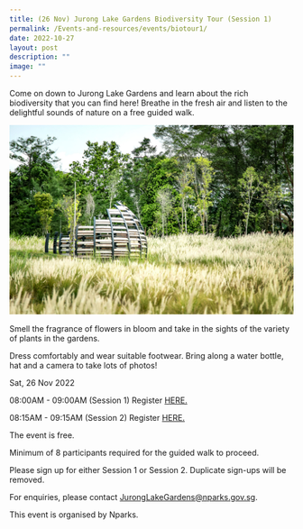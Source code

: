 ```yaml
---
title: (26 Nov) Jurong Lake Gardens Biodiversity Tour (Session 1)
permalink: /Events-and-resources/events/biotour1/
date: 2022-10-27
layout: post
description: ""
image: ""
---
```

Come on down to Jurong Lake Gardens and learn about the rich biodiversity that you can find here! Breathe in the fresh air and listen to the delightful sounds of nature on a free guided walk.

![](/images/Grasslands%204.jpg)

Smell the fragrance of flowers in bloom and take in the sights of the variety of plants in the gardens.

Dress comfortably and wear suitable footwear. Bring along a water bottle, hat and a camera to take lots of photos! 

Sat, 26 Nov 2022  

08:00AM - 09:00AM (Session 1) Register [HERE.](https://www.nparks.gov.sg/activities/events-and-workshops/2022/11/biodiversity-tour-at-jlg-(26-nov-session-1))

08:15AM - 09:15AM (Session 2) Register [HERE.](https://www.nparks.gov.sg/activities/events-and-workshops/2022/11/biodiversity-tour-at-jlg-(26-nov-session-2))

The event is free. 

Minimum of 8 participants required for the guided walk to proceed.

Please sign up for either Session 1 or Session 2. Duplicate sign-ups will be removed.

For enquiries, please contact [JurongLakeGardens@nparks.gov.sg](mailto:JurongLakeGardens@nparks.gov.sg).

This event is organised by Nparks. 

